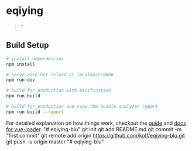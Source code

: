# eqiying

> ''

## Build Setup

``` bash
# install dependencies
npm install

# serve with hot reload at localhost:8080
npm run dev

# build for production with minification
npm run build

# build for production and view the bundle analyzer report
npm run build --report
```

For detailed explanation on how things work, checkout the [guide](http://vuejs-templates.github.io/webpack/) and [docs for vue-loader](http://vuejs.github.io/vue-loader).
"# eqiying-blu"  git init git add README.md git commit -m "first commit" git remote add origin https://github.com/kolf/eqiying-blu.git git push -u origin master
"# eqiying-blu" 
